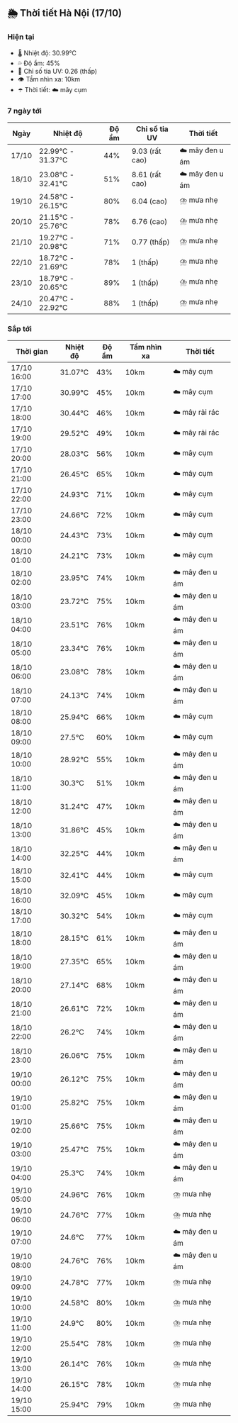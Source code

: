 ## 🌦️ Thời tiết Hà Nội (17/10)

### Hiện tại

- 🌡️ Nhiệt độ: 30.99℃
- 💦 Độ ẩm: 45%
- 🌟 Chỉ số tia UV: 0.26 (thấp)
- 👁️ Tầm nhìn xa: 10km
- ☂️ Thời tiết: ☁️ mây cụm

### 7 ngày tới

| Ngày | Nhiệt độ | Độ ẩm | Chỉ số tia UV | Thời tiết |
| --- | --- | --- | --- | --- |
| 17/10 | 22.99℃ - 31.37℃ | 44% | 9.03 (rất cao) | ☁️ mây đen u ám |
| 18/10 | 23.08℃ - 32.41℃ | 51% | 8.61 (rất cao) | ☁️ mây đen u ám |
| 19/10 | 24.58℃ - 26.15℃ | 80% | 6.04 (cao) | ⛈️ mưa nhẹ |
| 20/10 | 21.15℃ - 25.76℃ | 78% | 6.76 (cao) | ⛈️ mưa nhẹ |
| 21/10 | 19.27℃ - 20.98℃ | 71% | 0.77 (thấp) | ⛈️ mưa nhẹ |
| 22/10 | 18.72℃ - 21.69℃ | 78% | 1 (thấp) | ⛈️ mưa nhẹ |
| 23/10 | 18.79℃ - 20.65℃ | 89% | 1 (thấp) | ⛈️ mưa nhẹ |
| 24/10 | 20.47℃ - 22.92℃ | 88% | 1 (thấp) | ⛈️ mưa nhẹ |

### Sắp tới

| Thời gian | Nhiệt độ | Độ ẩm | Tầm nhìn xa | Thời tiết |
| --- | --- | --- | --- | --- |
| 17/10 16:00 | 31.07℃ | 43% | 10km | ☁️ mây cụm |
| 17/10 17:00 | 30.99℃ | 45% | 10km | ☁️ mây cụm |
| 17/10 18:00 | 30.44℃ | 46% | 10km | ☁️ mây rải rác |
| 17/10 19:00 | 29.52℃ | 49% | 10km | ☁️ mây rải rác |
| 17/10 20:00 | 28.03℃ | 56% | 10km | ☁️ mây cụm |
| 17/10 21:00 | 26.45℃ | 65% | 10km | ☁️ mây cụm |
| 17/10 22:00 | 24.93℃ | 71% | 10km | ☁️ mây cụm |
| 17/10 23:00 | 24.66℃ | 72% | 10km | ☁️ mây cụm |
| 18/10 00:00 | 24.43℃ | 73% | 10km | ☁️ mây cụm |
| 18/10 01:00 | 24.21℃ | 73% | 10km | ☁️ mây cụm |
| 18/10 02:00 | 23.95℃ | 74% | 10km | ☁️ mây đen u ám |
| 18/10 03:00 | 23.72℃ | 75% | 10km | ☁️ mây đen u ám |
| 18/10 04:00 | 23.51℃ | 76% | 10km | ☁️ mây đen u ám |
| 18/10 05:00 | 23.34℃ | 76% | 10km | ☁️ mây đen u ám |
| 18/10 06:00 | 23.08℃ | 78% | 10km | ☁️ mây đen u ám |
| 18/10 07:00 | 24.13℃ | 74% | 10km | ☁️ mây đen u ám |
| 18/10 08:00 | 25.94℃ | 66% | 10km | ☁️ mây cụm |
| 18/10 09:00 | 27.5℃ | 60% | 10km | ☁️ mây cụm |
| 18/10 10:00 | 28.92℃ | 55% | 10km | ☁️ mây đen u ám |
| 18/10 11:00 | 30.3℃ | 51% | 10km | ☁️ mây đen u ám |
| 18/10 12:00 | 31.24℃ | 47% | 10km | ☁️ mây đen u ám |
| 18/10 13:00 | 31.86℃ | 45% | 10km | ☁️ mây đen u ám |
| 18/10 14:00 | 32.25℃ | 44% | 10km | ☁️ mây đen u ám |
| 18/10 15:00 | 32.41℃ | 44% | 10km | ☁️ mây cụm |
| 18/10 16:00 | 32.09℃ | 45% | 10km | ☁️ mây cụm |
| 18/10 17:00 | 30.32℃ | 54% | 10km | ☁️ mây cụm |
| 18/10 18:00 | 28.15℃ | 61% | 10km | ☁️ mây đen u ám |
| 18/10 19:00 | 27.35℃ | 65% | 10km | ☁️ mây đen u ám |
| 18/10 20:00 | 27.14℃ | 68% | 10km | ☁️ mây đen u ám |
| 18/10 21:00 | 26.61℃ | 72% | 10km | ☁️ mây đen u ám |
| 18/10 22:00 | 26.2℃ | 74% | 10km | ☁️ mây đen u ám |
| 18/10 23:00 | 26.06℃ | 75% | 10km | ☁️ mây đen u ám |
| 19/10 00:00 | 26.12℃ | 75% | 10km | ☁️ mây đen u ám |
| 19/10 01:00 | 25.82℃ | 75% | 10km | ☁️ mây đen u ám |
| 19/10 02:00 | 25.66℃ | 75% | 10km | ☁️ mây đen u ám |
| 19/10 03:00 | 25.47℃ | 75% | 10km | ☁️ mây đen u ám |
| 19/10 04:00 | 25.3℃ | 74% | 10km | ☁️ mây đen u ám |
| 19/10 05:00 | 24.96℃ | 76% | 10km | ⛈️ mưa nhẹ |
| 19/10 06:00 | 24.76℃ | 77% | 10km | ⛈️ mưa nhẹ |
| 19/10 07:00 | 24.6℃ | 77% | 10km | ☁️ mây đen u ám |
| 19/10 08:00 | 24.76℃ | 76% | 10km | ☁️ mây đen u ám |
| 19/10 09:00 | 24.78℃ | 77% | 10km | ⛈️ mưa nhẹ |
| 19/10 10:00 | 24.58℃ | 80% | 10km | ⛈️ mưa nhẹ |
| 19/10 11:00 | 24.9℃ | 80% | 10km | ⛈️ mưa nhẹ |
| 19/10 12:00 | 25.54℃ | 78% | 10km | ⛈️ mưa nhẹ |
| 19/10 13:00 | 26.14℃ | 76% | 10km | ⛈️ mưa nhẹ |
| 19/10 14:00 | 26.15℃ | 78% | 10km | ⛈️ mưa nhẹ |
| 19/10 15:00 | 25.94℃ | 79% | 10km | ⛈️ mưa nhẹ |
